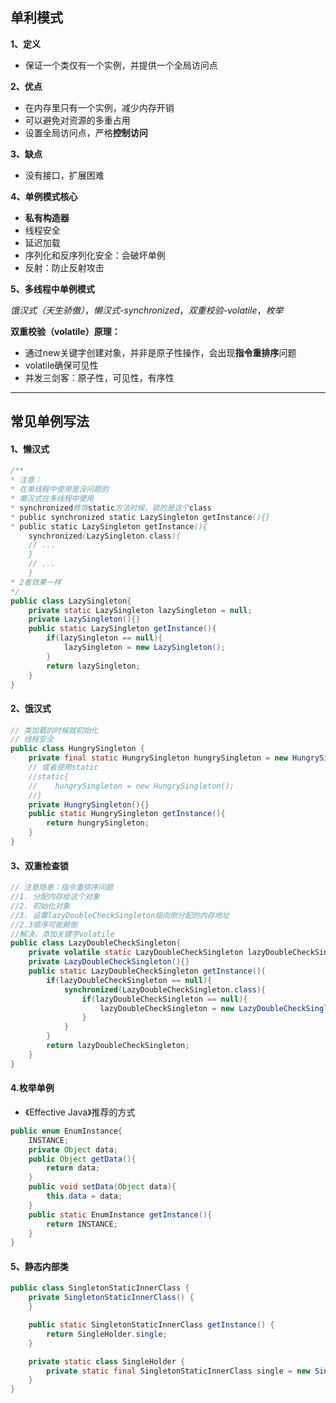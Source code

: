 ## 单利模式
**1、定义**
- 保证一个类仅有一个实例，并提供一个全局访问点

**2、优点**
- 在内存里只有一个实例，减少内存开销
- 可以避免对资源的多重占用
- 设置全局访问点，严格**控制访问**

**3、缺点**
- 没有接口，扩展困难

**4、单例模式核心**
- **私有构造器**
- 线程安全
- 延迟加载
- 序列化和反序列化安全：会破坏单例
- 反射：防止反射攻击

**5、多线程中单例模式**

*饿汉式（天生骄傲）*，*懒汉式-synchronized*，*双重校验-volatile*，*枚举*

**双重校验（volatile）原理：**
- 通过new关键字创建对象，并非是原子性操作，会出现**指令重排序**问题
- volatile确保可见性
- 并发三剑客：原子性，可见性，有序性

---

## 常见单例写法

#### 1、懒汉式

```java
/**
* 注意：
* 在单线程中使用是没问题的
* 懒汉式在多线程中使用
* synchronized修饰static方法时候，锁的是这个class
* public synchronized static LazySingleton getInstance(){}
* public static LazySingleton getInstance(){
	synchronized(LazySingleton.class){
	// ...
	}
	// ...
	}
* 2者效果一样
*/
public class LazySingleton{
    private static LazySingleton lazySingleton = null;
    private LazySingleton(){}
    public static LazySingleton getInstance(){
        if(lazySingleton == null){
            lazySingleton = new LazySingleton();
        }
        return lazySingleton;
    }
}
```

#### 2、饿汉式

```java
// 类加载的时候就初始化
// 线程安全
public class HungrySingleton {
    private final static HungrySingleton hungrySingleton = new HungrySingleton();
    // 或者使用static
    //static{
    //    hungrySingleton = new HungrySingleton();
    //}
    private HungrySingleton(){}
    public static HungrySingleton getInstance(){
        return hungrySingleton;
    }
}
```

#### 3、双重检查锁

```Java
// 注意隐患：指令重排序问题
//1. 分配内存给这个对象
//2. 初始化对象
//3. 设置lazyDoubleCheckSingleton指向刚分配的内存地址
//2.3顺序可能颠倒
//解决，添加关键字volatile
public class LazyDoubleCheckSingleton{
    private volatile static LazyDoubleCheckSingleton lazyDoubleCheckSingleton = null;
    private LazyDoubleCheckSingleton(){}
    public static LazyDoubleCheckSingleton getInstance(){
        if(lazyDoubleCheckSingleton == null){
            synchronized(LazyDoubleCheckSingleton.class){
            	if(lazyDoubleCheckSingleton == null){
            		lazyDoubleCheckSingleton = new LazyDoubleCheckSingleton();
                }
            }
        }
        return lazyDoubleCheckSingleton;
    }
}
```

#### 4.枚举单例

- 《Effective Java》推荐的方式

```java
public enum EnumInstance{
    INSTANCE;
    private Object data;
    public Object getData(){
        return data;
    }
    public void setData(Object data){
        this.data = data;
    }
    public static EnumInstance getInstance(){
        return INSTANCE;
    }
}
```

#### 5、静态内部类

```Java
public class SingletonStaticInnerClass {
    private SingletonStaticInnerClass() {
    }

    public static SingletonStaticInnerClass getInstance() {
        return SingleHolder.single;
    }

    private static class SingleHolder {
        private static final SingletonStaticInnerClass single = new SingletonStaticInnerClass();
    }
}
```